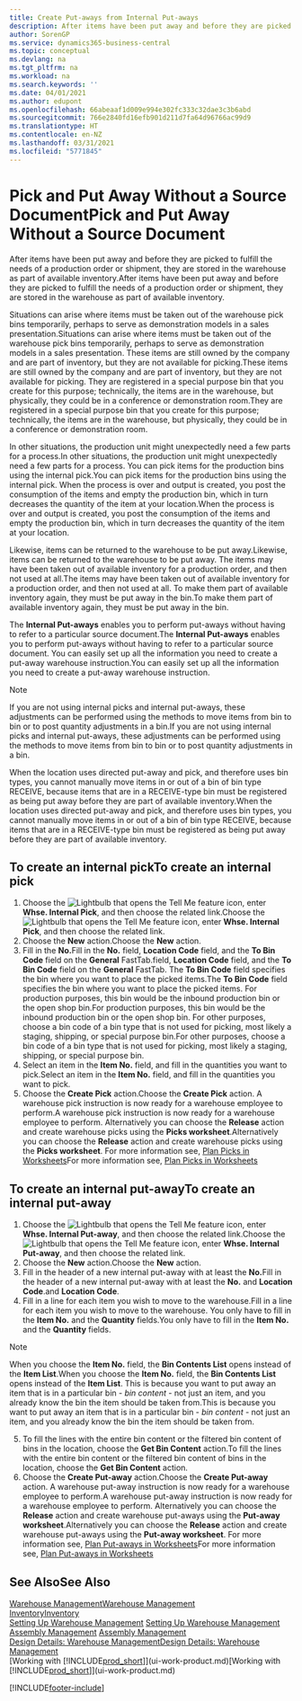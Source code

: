 ```yaml
---
title: Create Put-aways from Internal Put-aways
description: After items have been put away and before they are picked to fulfill the needs of a production order or shipment, they are stored in the warehouse as part of available inventory.
author: SorenGP
ms.service: dynamics365-business-central
ms.topic: conceptual
ms.devlang: na
ms.tgt_pltfrm: na
ms.workload: na
ms.search.keywords: ''
ms.date: 04/01/2021
ms.author: edupont
ms.openlocfilehash: 66abeaaf1d009e994e302fc333c32dae3c3b6abd
ms.sourcegitcommit: 766e2840fd16efb901d211d7fa64d96766ac99d9
ms.translationtype: HT
ms.contentlocale: en-NZ
ms.lasthandoff: 03/31/2021
ms.locfileid: "5771845"
---
```

# <a name="pick-and-put-away-without-a-source-document"></a><span data-ttu-id="18b2c-103">Pick and Put Away Without a Source Document</span><span class="sxs-lookup"><span data-stu-id="18b2c-103">Pick and Put Away Without a Source Document</span></span>
<span data-ttu-id="18b2c-104">After items have been put away and before they are picked to fulfill the needs of a production order or shipment, they are stored in the warehouse as part of available inventory.</span><span class="sxs-lookup"><span data-stu-id="18b2c-104">After items have been put away and before they are picked to fulfill the needs of a production order or shipment, they are stored in the warehouse as part of available inventory.</span></span>  

<span data-ttu-id="18b2c-105">Situations can arise where items must be taken out of the warehouse pick bins temporarily, perhaps to serve as demonstration models in a sales presentation.</span><span class="sxs-lookup"><span data-stu-id="18b2c-105">Situations can arise where items must be taken out of the warehouse pick bins temporarily, perhaps to serve as demonstration models in a sales presentation.</span></span> <span data-ttu-id="18b2c-106">These items are still owned by the company and are part of inventory, but they are not available for picking.</span><span class="sxs-lookup"><span data-stu-id="18b2c-106">These items are still owned by the company and are part of inventory, but they are not available for picking.</span></span> <span data-ttu-id="18b2c-107">They are registered in a special purpose bin that you create for this purpose; technically, the items are in the warehouse, but physically, they could be in a conference or demonstration room.</span><span class="sxs-lookup"><span data-stu-id="18b2c-107">They are registered in a special purpose bin that you create for this purpose; technically, the items are in the warehouse, but physically, they could be in a conference or demonstration room.</span></span>  

<span data-ttu-id="18b2c-108">In other situations, the production unit might unexpectedly need a few parts for a process.</span><span class="sxs-lookup"><span data-stu-id="18b2c-108">In other situations, the production unit might unexpectedly need a few parts for a process.</span></span> <span data-ttu-id="18b2c-109">You can pick items for the production bins using the internal pick.</span><span class="sxs-lookup"><span data-stu-id="18b2c-109">You can pick items for the production bins using the internal pick.</span></span> <span data-ttu-id="18b2c-110">When the process is over and output is created, you post the consumption of the items and empty the production bin, which in turn decreases the quantity of the item at your location.</span><span class="sxs-lookup"><span data-stu-id="18b2c-110">When the process is over and output is created, you post the consumption of the items and empty the production bin, which in turn decreases the quantity of the item at your location.</span></span>  

<span data-ttu-id="18b2c-111">Likewise, items can be returned to the warehouse to be put away.</span><span class="sxs-lookup"><span data-stu-id="18b2c-111">Likewise, items can be returned to the warehouse to be put away.</span></span> <span data-ttu-id="18b2c-112">The items may have been taken out of available inventory for a production order, and then not used at all.</span><span class="sxs-lookup"><span data-stu-id="18b2c-112">The items may have been taken out of available inventory for a production order, and then not used at all.</span></span> <span data-ttu-id="18b2c-113">To make them part of available inventory again, they must be put away in the bin.</span><span class="sxs-lookup"><span data-stu-id="18b2c-113">To make them part of available inventory again, they must be put away in the bin.</span></span>  

<span data-ttu-id="18b2c-114">The **Internal Put-aways** enables you to perform put-aways without having to refer to a particular source document.</span><span class="sxs-lookup"><span data-stu-id="18b2c-114">The **Internal Put-aways** enables you to perform put-aways without having to refer to a particular source document.</span></span> <span data-ttu-id="18b2c-115">You can easily set up all the information you need to create a put-away warehouse instruction.</span><span class="sxs-lookup"><span data-stu-id="18b2c-115">You can easily set up all the information you need to create a put-away warehouse instruction.</span></span>  

> [!NOTE]  
>  <span data-ttu-id="18b2c-116">If you are not using internal picks and internal put-aways, these adjustments can be performed using the methods to move items from bin to bin or to post quantity adjustments in a bin.</span><span class="sxs-lookup"><span data-stu-id="18b2c-116">If you are not using internal picks and internal put-aways, these adjustments can be performed using the methods to move items from bin to bin or to post quantity adjustments in a bin.</span></span>  
>   
>  <span data-ttu-id="18b2c-117">When the location uses directed put-away and pick, and therefore uses bin types, you cannot manually move items in or out of a bin of bin type RECEIVE, because items that are in a RECEIVE-type bin must be registered as being put away before they are part of available inventory.</span><span class="sxs-lookup"><span data-stu-id="18b2c-117">When the location uses directed put-away and pick, and therefore uses bin types, you cannot manually move items in or out of a bin of bin type RECEIVE, because items that are in a RECEIVE-type bin must be registered as being put away before they are part of available inventory.</span></span>  

## <a name="to-create-an-internal-pick"></a><span data-ttu-id="18b2c-118">To create an internal pick</span><span class="sxs-lookup"><span data-stu-id="18b2c-118">To create an internal pick</span></span>  
1.  <span data-ttu-id="18b2c-119">Choose the ![Lightbulb that opens the Tell Me feature](media/ui-search/search_small.png "Tell me what you want to do") icon, enter **Whse. Internal Pick**, and then choose the related link.</span><span class="sxs-lookup"><span data-stu-id="18b2c-119">Choose the ![Lightbulb that opens the Tell Me feature](media/ui-search/search_small.png "Tell me what you want to do") icon, enter **Whse. Internal Pick**, and then choose the related link.</span></span>  
2. <span data-ttu-id="18b2c-120">Choose the **New** action.</span><span class="sxs-lookup"><span data-stu-id="18b2c-120">Choose the **New** action.</span></span>
3. <span data-ttu-id="18b2c-121">Fill in the **No.**</span><span class="sxs-lookup"><span data-stu-id="18b2c-121">Fill in the **No.**</span></span> <span data-ttu-id="18b2c-122">field, **Location Code** field, and the **To Bin Code** field on the **General** FastTab.</span><span class="sxs-lookup"><span data-stu-id="18b2c-122">field, **Location Code** field, and the **To Bin Code** field on the **General** FastTab.</span></span> <span data-ttu-id="18b2c-123">The **To Bin Code** field specifies the bin where you want to place the picked items.</span><span class="sxs-lookup"><span data-stu-id="18b2c-123">The **To Bin Code** field specifies the bin where you want to place the picked items.</span></span> <span data-ttu-id="18b2c-124">For production purposes, this bin would be the inbound production bin or the open shop bin.</span><span class="sxs-lookup"><span data-stu-id="18b2c-124">For production purposes, this bin would be the inbound production bin or the open shop bin.</span></span> <span data-ttu-id="18b2c-125">For other purposes, choose a bin code of a bin type that is not used for picking, most likely a staging, shipping, or special purpose bin.</span><span class="sxs-lookup"><span data-stu-id="18b2c-125">For other purposes, choose a bin code of a bin type that is not used for picking, most likely a staging, shipping, or special purpose bin.</span></span>  
4.  <span data-ttu-id="18b2c-126">Select an item in the **Item No.** field, and fill in the quantities you want to pick.</span><span class="sxs-lookup"><span data-stu-id="18b2c-126">Select an item in the **Item No.** field, and fill in the quantities you want to pick.</span></span>  
5. <span data-ttu-id="18b2c-127">Choose the **Create Pick** action.</span><span class="sxs-lookup"><span data-stu-id="18b2c-127">Choose the **Create Pick** action.</span></span> <span data-ttu-id="18b2c-128">A warehouse pick instruction is now ready for a warehouse employee to perform.</span><span class="sxs-lookup"><span data-stu-id="18b2c-128">A warehouse pick instruction is now ready for a warehouse employee to perform.</span></span> <span data-ttu-id="18b2c-129">Alternatively you can choose the **Release** action and create warehouse picks using the **Picks worksheet**.</span><span class="sxs-lookup"><span data-stu-id="18b2c-129">Alternatively you can choose the **Release** action and create warehouse picks using the **Picks worksheet**.</span></span> <span data-ttu-id="18b2c-130">For more information see,  [Plan Picks in Worksheets](warehouse-how-to-plan-picks-in-worksheets.md)</span><span class="sxs-lookup"><span data-stu-id="18b2c-130">For more information see,  [Plan Picks in Worksheets](warehouse-how-to-plan-picks-in-worksheets.md)</span></span>

## <a name="to-create-an-internal-put-away"></a><span data-ttu-id="18b2c-131">To create an internal put-away</span><span class="sxs-lookup"><span data-stu-id="18b2c-131">To create an internal put-away</span></span>  
1.  <span data-ttu-id="18b2c-132">Choose the ![Lightbulb that opens the Tell Me feature](media/ui-search/search_small.png "Tell me what you want to do") icon, enter **Whse. Internal Put-away**, and then choose the related link.</span><span class="sxs-lookup"><span data-stu-id="18b2c-132">Choose the ![Lightbulb that opens the Tell Me feature](media/ui-search/search_small.png "Tell me what you want to do") icon, enter **Whse. Internal Put-away**, and then choose the related link.</span></span>  
2. <span data-ttu-id="18b2c-133">Choose the **New** action.</span><span class="sxs-lookup"><span data-stu-id="18b2c-133">Choose the **New** action.</span></span>
3. <span data-ttu-id="18b2c-134">Fill in the header of a new internal put-away with at least the **No.**</span><span class="sxs-lookup"><span data-stu-id="18b2c-134">Fill in the header of a new internal put-away with at least the **No.**</span></span> <span data-ttu-id="18b2c-135">and **Location Code**.</span><span class="sxs-lookup"><span data-stu-id="18b2c-135">and **Location Code**.</span></span>
4. <span data-ttu-id="18b2c-136">Fill in a line for each item you wish to move to the warehouse.</span><span class="sxs-lookup"><span data-stu-id="18b2c-136">Fill in a line for each item you wish to move to the warehouse.</span></span> <span data-ttu-id="18b2c-137">You only have to fill in the **Item No.** and the **Quantity** fields.</span><span class="sxs-lookup"><span data-stu-id="18b2c-137">You only have to fill in the **Item No.** and the **Quantity** fields.</span></span>

  > [!NOTE]  
  > <span data-ttu-id="18b2c-138">When you choose the **Item No.** field, the **Bin Contents List** opens instead of the **Item List**.</span><span class="sxs-lookup"><span data-stu-id="18b2c-138">When you choose the **Item No.** field, the **Bin Contents List** opens instead of the **Item List**.</span></span> <span data-ttu-id="18b2c-139">This is because you want to put away an item that is in a particular bin - *bin content* - not just an item, and you already know the bin the item should be taken from.</span><span class="sxs-lookup"><span data-stu-id="18b2c-139">This is because you want to put away an item that is in a particular bin - *bin content* - not just an item, and you already know the bin the item should be taken from.</span></span>  <!--If you filled in **From Bin Code** in the header, the bin content will be filtered by value defined in the **From Bin Code**.-->
5. <span data-ttu-id="18b2c-140">To fill the lines with the entire bin content or the filtered bin content of bins in the location, choose the **Get Bin Content** action.</span><span class="sxs-lookup"><span data-stu-id="18b2c-140">To fill the lines with the entire bin content or the filtered bin content of bins in the location, choose the **Get Bin Content** action.</span></span>  
6. <span data-ttu-id="18b2c-141">Choose the **Create Put-away** action.</span><span class="sxs-lookup"><span data-stu-id="18b2c-141">Choose the **Create Put-away** action.</span></span> <span data-ttu-id="18b2c-142">A warehouse put-away instruction is now ready for a warehouse employee to perform.</span><span class="sxs-lookup"><span data-stu-id="18b2c-142">A warehouse put-away instruction is now ready for a warehouse employee to perform.</span></span> <span data-ttu-id="18b2c-143">Alternatively you can choose the **Release** action and create warehouse put-aways using the **Put-away worksheet**.</span><span class="sxs-lookup"><span data-stu-id="18b2c-143">Alternatively you can choose the **Release** action and create warehouse put-aways using the **Put-away worksheet**.</span></span> <span data-ttu-id="18b2c-144">For more information see,  [Plan Put-aways in Worksheets](warehouse-how-to-plan-put-aways-in-worksheets.md)</span><span class="sxs-lookup"><span data-stu-id="18b2c-144">For more information see,  [Plan Put-aways in Worksheets](warehouse-how-to-plan-put-aways-in-worksheets.md)</span></span>

## <a name="see-also"></a><span data-ttu-id="18b2c-145">See Also</span><span class="sxs-lookup"><span data-stu-id="18b2c-145">See Also</span></span>  
[<span data-ttu-id="18b2c-146">Warehouse Management</span><span class="sxs-lookup"><span data-stu-id="18b2c-146">Warehouse Management</span></span>](warehouse-manage-warehouse.md)  
[<span data-ttu-id="18b2c-147">Inventory</span><span class="sxs-lookup"><span data-stu-id="18b2c-147">Inventory</span></span>](inventory-manage-inventory.md)  
<span data-ttu-id="18b2c-148">[Setting Up Warehouse Management](warehouse-setup-warehouse.md)   </span><span class="sxs-lookup"><span data-stu-id="18b2c-148">[Setting Up Warehouse Management](warehouse-setup-warehouse.md)   </span></span>  
<span data-ttu-id="18b2c-149">[Assembly Management](assembly-assemble-items.md)  </span><span class="sxs-lookup"><span data-stu-id="18b2c-149">[Assembly Management](assembly-assemble-items.md)  </span></span>  
[<span data-ttu-id="18b2c-150">Design Details: Warehouse Management</span><span class="sxs-lookup"><span data-stu-id="18b2c-150">Design Details: Warehouse Management</span></span>](design-details-warehouse-management.md)  
<span data-ttu-id="18b2c-151">[Working with [!INCLUDE[prod_short](includes/prod_short.md)]](ui-work-product.md)</span><span class="sxs-lookup"><span data-stu-id="18b2c-151">[Working with [!INCLUDE[prod_short](includes/prod_short.md)]](ui-work-product.md)</span></span>


[!INCLUDE[footer-include](includes/footer-banner.md)]
